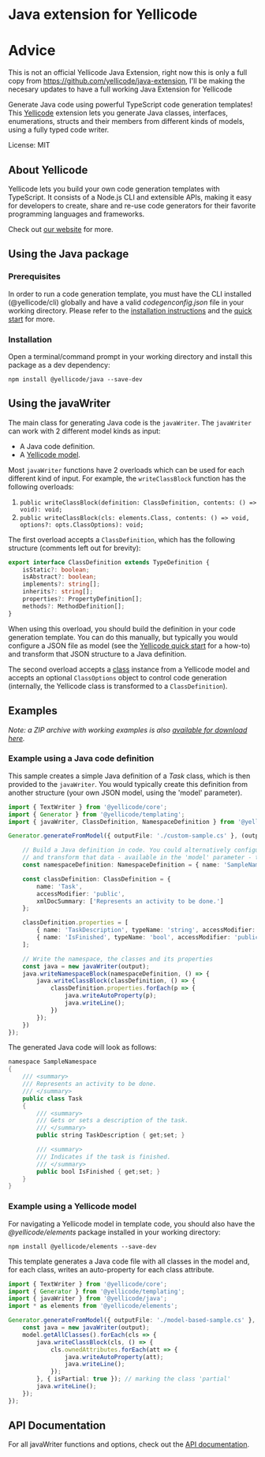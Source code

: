 # Java extension for Yellicode

# Advice

This is not an official Yellicode Java Extension, right now this is only a full copy from https://github.com/yellicode/java-extension, I'll be making the necesary updates to have a full working Java Extension for Yellicode



Generate Java code using powerful TypeScript code generation templates! This [Yellicode](https://www.yellicode.com) extension lets you generate Java classes, interfaces, enumerations, structs and their members from different kinds of models, using a fully typed code writer.

License: MIT

## About Yellicode
Yellicode lets you build your own code generation templates with TypeScript. It consists of a Node.js CLI and extensible APIs, making it easy for developers to create, share and re-use code generators for their favorite programming languages and frameworks.

Check out [our website](https://www.yellicode.com) for more.

## Using the Java package
### Prerequisites
In order to run a code generation template, you must have the CLI installed (@yellicode/cli) globally and have a valid *codegenconfig.json* file in your working directory. Please refer to the [installation instructions](https://www.yellicode.com/docs/installation) and the [quick start](https://www.yellicode.com/docs/quickstart) for more.

### Installation
Open a terminal/command prompt in your working directory and install this package as a dev dependency:

```
npm install @yellicode/java --save-dev
```
## Using the javaWriter
The main class for generating Java code is the `javaWriter`. The `javaWriter` can work with 2 different model kinds as input:
* A Java code definition.
* A [Yellicode model](https://www.yellicode.com/docs/yellicode-models).

Most `javaWriter` functions have 2 overloads which can be used for each different kind of input. For example, the `writeClassBlock` function has the
following overloads:
1. `public writeClassBlock(definition: ClassDefinition, contents: () => void): void;`
2. `public writeClassBlock(cls: elements.Class, contents: () => void, options?: opts.ClassOptions): void;`

The first overload accepts a `ClassDefinition`, which has the following structure (comments left out for brevity):

```ts
export interface ClassDefinition extends TypeDefinition {
    isStatic?: boolean;
    isAbstract?: boolean;
    implements?: string[];
    inherits?: string[];
    properties?: PropertyDefinition[];
    methods?: MethodDefinition[];
}
```
When using this overload, you should build the definition in your code generation template. You can do this manually, but typically you would
configure a JSON file as model (see the [Yellicode quick start](https://www.yellicode.com/docs/quickstart) for a how-to) and transform that JSON structure to a Java definition.

The second overload accepts a [class](https://www.yellicode.com/docs/api/model/class) instance from a Yellicode model and accepts an optional `ClassOptions`
object to control code generation (internally, the Yellicode class is transformed to a `ClassDefinition`).

## Examples
*Note: a ZIP archive with working examples is also [available for download here](https://github.com/yellicode/yellicode-java/blob/master/examples/yellicode-java-examples.zip).*

### Example using a Java code definition
This sample creates a simple Java definition of a *Task* class, which is then provided to the  `javaWriter`. You would typically create this definition from another
structure (your own JSON model, using the 'model' parameter).

```ts
import { TextWriter } from '@yellicode/core';
import { Generator } from '@yellicode/templating';
import { javaWriter, ClassDefinition, NamespaceDefinition } from '@yellicode/java';

Generator.generateFromModel({ outputFile: './custom-sample.cs' }, (output: TextWriter, model: any) => {

    // Build a Java definition in code. You could alternatively configure any JSON file as model
    // and transform that data - available in the 'model' parameter - to a Java definition.
    const namespaceDefinition: NamespaceDefinition = { name: 'SampleNamespace' };

    const classDefinition: ClassDefinition = {
        name: 'Task',
        accessModifier: 'public',
        xmlDocSummary: ['Represents an activity to be done.']
    };

    classDefinition.properties = [
        { name: 'TaskDescription', typeName: 'string', accessModifier: 'public', xmlDocSummary: ['Gets or sets a description of the task.'] },
        { name: 'IsFinished', typeName: 'bool', accessModifier: 'public', xmlDocSummary: ['Indicates if the task is finished.'] }
    ];

    // Write the namespace, the classes and its properties
    const java = new javaWriter(output);
    java.writeNamespaceBlock(namespaceDefinition, () => {
        java.writeClassBlock(classDefinition, () => {
            classDefinition.properties.forEach(p => {
                java.writeAutoProperty(p);
                java.writeLine();
            })
        });
    })
});

```
The generated Java code will look as follows:
```java
namespace SampleNamespace
{
	/// <summary>
	/// Represents an activity to be done.
	/// </summary>
	public class Task
	{
		/// <summary>
		/// Gets or sets a description of the task.
		/// </summary>
		public string TaskDescription { get;set; }

		/// <summary>
		/// Indicates if the task is finished.
		/// </summary>
		public bool IsFinished { get;set; }
	}
}
```
### Example using a Yellicode model
For navigating a Yellicode model in template code, you should also have the *@yellicode/elements* package installed in your working directory:
```
npm install @yellicode/elements --save-dev
```

This template generates a Java code file with all classes in the model and, for each class, writes an auto-property for each class attribute.

```ts
import { TextWriter } from '@yellicode/core';
import { Generator } from '@yellicode/templating';
import { javaWriter } from '@yellicode/java';
import * as elements from '@yellicode/elements';

Generator.generateFromModel({ outputFile: './model-based-sample.cs' }, (output: TextWriter, model: elements.Model) => {
    const java = new javaWriter(output);
    model.getAllClasses().forEach(cls => {
        java.writeClassBlock(cls, () => {
            cls.ownedAttributes.forEach(att => {
                java.writeAutoProperty(att);
                java.writeLine();
            });
        }, { isPartial: true }); // marking the class 'partial'
        java.writeLine();
    });
});
```

## API Documentation
For all javaWriter functions and options, check out the [API documentation](https://github.com/yellicode/yellicode-java/blob/master/docs/api.md).

